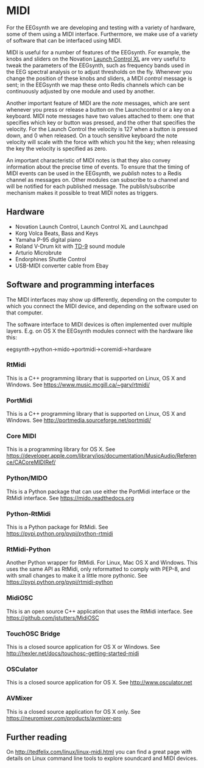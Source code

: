 # MIDI

For the EEGsynth we are developing and testing with a variety of hardware, some of them using a MIDI interface. Furthermore, we make use of a variety of software that can be interfaced using MIDI.

MIDI is useful for a number of features of the EEGsynth. For example, the knobs and sliders on the Novation [Launch Control XL](https://novationmusic.com/launch/launch-control-xl) are very useful to tweak the parameters of the EEGsynth, such as frequency bands used in the EEG spectral analysis or to adjust thresholds on the fly. Whenever you change the position of these knobs and sliders, a MIDI *control* message is sent; in the EEGsynth we map these onto Redis channels which can be continuously adjusted by one module and used by another.

Another important feature of MIDI are the *note* messages, which are sent whenever you press or release a button on the Launchcontrol or a key on a keyboard. MIDI note messages have two values attached to them: one that specifies which key or button was pressed, and the other that specifies the velocity. For the Launch Control the velocity is 127 when a button is pressed down, and 0 when released. On a touch sensitive keyboard the note velocity will scale with the force with which you hit the key; when releasing the key the velocity is specified as zero.

An important characteristic of MIDI notes is that they also convey information about the precise time of events. To ensure that the timing of MIDI events can be used in the EEGsynth, we *publish* notes to a Redis channel as messages on. Other modules can subscribe to a channel and will be notified for each published message. The publish/subscribe mechanism makes it possible to treat MIDI notes as triggers.


## Hardware

- Novation Launch Control, Launch Control XL and Launchpad
- Korg Volca Beats, Bass and Keys
- Yamaha P-95 digital piano
- Roland V-Drum kit with [TD-9](https://www.roland.com/us/products/td-9/) sound module
- Arturio Microbrute
- Endorphines Shuttle Control
- USB-MIDI converter cable from Ebay


## Software and programming interfaces

The MIDI interfaces may show up differently, depending on the computer to which you connect the MIDI device, and depending on the software used on that computer.

The software interface to MIDI devices is often implemented over multiple layers. E.g. on OS X the EEGsynth modules connect with the hardware like this:

eegsynth->python->mido->portmidi->coremidi->hardware

### RtMidi

This is a C++ programming library that is supported on Linux, OS X and Windows.
See https://www.music.mcgill.ca/~gary/rtmidi/

### PortMidi

This is a C++ programming library that is supported on Linux, OS X and Windows.
See http://portmedia.sourceforge.net/portmidi/

### Core MIDI

This is a programming library for OS X.
See https://developer.apple.com/library/ios/documentation/MusicAudio/Reference/CACoreMIDIRef/

### Python/MIDO

This is a Python package that can use either the PortMidi interface or the RtMidi interface.
See https://mido.readthedocs.org

### Python-RtMidi

This is a Python package for RtMidi.
See https://pypi.python.org/pypi/python-rtmidi

### RtMidi-Python

Another Python wrapper for RtMidi. For Linux, Mac OS X and Windows. This uses the same API as RtMidi, only reformatted to comply with PEP-8, and with small changes to make it a little more pythonic.
See https://pypi.python.org/pypi/rtmidi-python

### MidiOSC

This is an open source C++ application that uses the RtMidi interface.
See https://github.com/jstutters/MidiOSC

### TouchOSC Bridge

This is a closed source application for OS X or Windows.
See http://hexler.net/docs/touchosc-getting-started-midi

### OSCulator

This is a closed source application for OS X.
See http://www.osculator.net

### AVMixer

This is a closed source application for OS X only.
See https://neuromixer.com/products/avmixer-pro

## Further reading

On http://tedfelix.com/linux/linux-midi.html you can find a great page with details on Linux command line tools to explore soundcard and MIDI devices.
